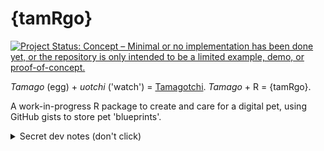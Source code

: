 
# {tamRgo}

<!-- badges: start -->
[![Project Status: Concept – Minimal or no implementation has been done yet, or the repository is only intended to be a limited example, demo, or proof-of-concept.](https://www.repostatus.org/badges/latest/concept.svg)](https://www.repostatus.org/#concept)
<!-- badges: end -->

_Tamago_ (egg) + _uotchi_ ('watch') = [Tamagotchi](https://en.wikipedia.org/wiki/Tamagotchi). _Tamago_ + R = {tamRgo}.

A work-in-progress R package to create and care for a digital pet, using GitHub gists to store pet 'blueprints'.

<details><summary>Secret dev notes (don't click)</summary>

## Install

Install from GitHub with:

``` r
remotes::install_github("matt-dray/tamRgo")
```

The package depends on [{gh}](https://gh.r-lib.org/) to interact with the GitHub API (i.e. to GET, POST and DELETE GitHub gists) and [{yaml}](https://github.com/vubiostat/r-yaml/) to read and write YAML files (i.e. the format used for pet blueprints).

## Game loop

Create a new pet (i.e. a YAML 'blueprint' written to a GitHub gist) and care for it (which adjusts the blueprint's status values).

Generate a new pet with `lay_egg()`, which:

* creates a 'blueprint' (i.e. a YAML file) of characteristics (user-provided 'name', randomised 'species', 'stage' of life, 'born' date, 'age' in days) and statuses ('hungry', 'happy', 'dirty', all on a scale of 1 to 5)
* writes the blueprint to a fresh GitHub gist
* sets the Renviron value `TAMRGO_PET_ID` to the pet's ID value (i.e. the GitHub gist's ID), which can be read automatically by the package's functions so that the user doesn't need to provide the pet ID each time

You can also `relase_pet()`, which deletes the GitHub gist that contains the pet's blueprint YAML file and removes the `TAMRGO_PET_ID` from your Renviron.

</details>
